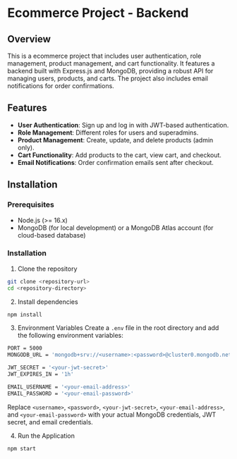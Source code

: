 # Ecommerce Project - Backend

## Overview

This is a ecommerce project that includes user authentication, role management, product management, and cart functionality. It features a backend built with Express.js and MongoDB, providing a robust API for managing users, products, and carts. The project also includes email notifications for order confirmations.

## Features

- **User Authentication**: Sign up and log in with JWT-based authentication.
- **Role Management**: Different roles for users and superadmins.
- **Product Management**: Create, update, and delete products (admin only).
- **Cart Functionality**: Add products to the cart, view cart, and checkout.
- **Email Notifications**: Order confirmation emails sent after checkout.

## Installation

### Prerequisites

- Node.js (>= 16.x)
- MongoDB (for local development) or a MongoDB Atlas account (for cloud-based database)

### Installation

1. Clone the repository
```bash
git clone <repository-url>
cd <repository-directory>
```

2. Install dependencies
```bash
npm install
```

3. Environment Variables
Create a `.env` file in the root directory and add the following environment variables:
```bash
PORT = 5000
MONGODB_URL = 'mongodb+srv://<username>:<password>@cluster0.mongodb.net/ecommerce-project?retryWrites=true&w=majority'

JWT_SECRET = '<your-jwt-secret>'
JWT_EXPIRES_IN = '1h'

EMAIL_USERNAME = '<your-email-address>'
EMAIL_PASSWORD = '<your-email-password>'
```
Replace `<username>`, `<password>`, `<your-jwt-secret>`, `<your-email-address>`, and `<your-email-password>` with your actual MongoDB credentials, JWT secret, and email credentials.

4. Run the Application
```bash
npm start
```
